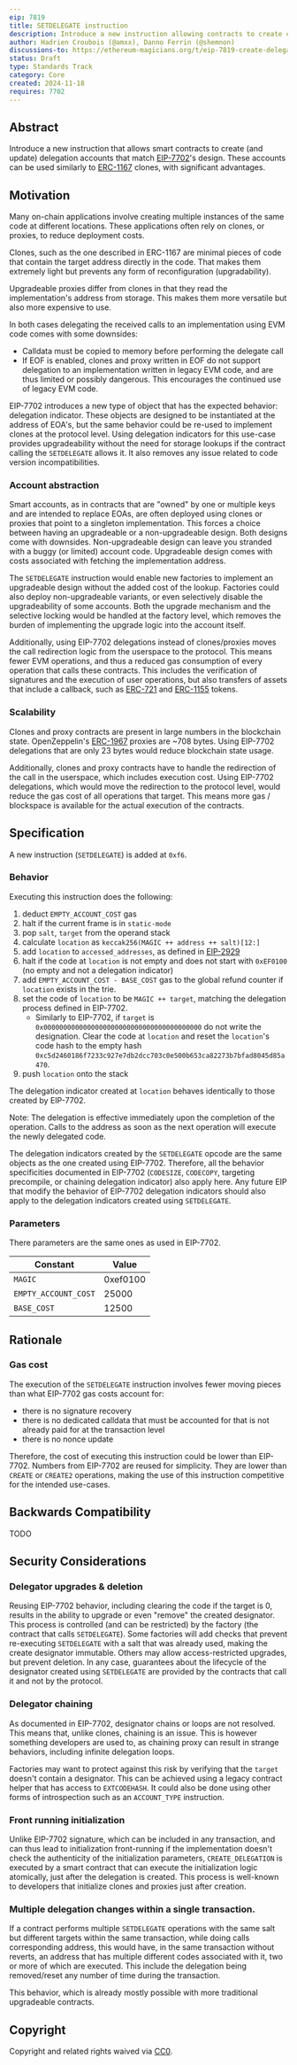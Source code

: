 ```yaml
---
eip: 7819
title: SETDELEGATE instruction
description: Introduce a new instruction allowing contracts to create clones using EIP-7702 delegation designations
author: Hadrien Croubois (@amxx), Danno Ferrin (@shemnon)
discussions-to: https://ethereum-magicians.org/t/eip-7819-create-delegate/21763
status: Draft
type: Standards Track
category: Core
created: 2024-11-18
requires: 7702
---
```


## Abstract

Introduce a new instruction that allows smart contracts to create (and update) delegation accounts that match [EIP-7702](./eip-7702.md)'s design. These accounts can be used similarly to [ERC-1167](./eip-1167.md) clones, with significant advantages.

## Motivation

Many on-chain applications involve creating multiple instances of the same code at different locations. These applications often rely on clones, or proxies, to reduce deployment costs.

Clones, such as the one described in ERC-1167 are minimal pieces of code that contain the target address directly in the code. That makes them extremely light but prevents any form of reconfiguration (upgradability).

Upgradeable proxies differ from clones in that they read the implementation's address from storage. This makes them more versatile but also more expensive to use.

In both cases delegating the received calls to an implementation using EVM code comes with some downsides:

- Calldata must be copied to memory before performing the delegate call
- If EOF is enabled, clones and proxy written in EOF do not support delegation to an implementation written in legacy EVM code, and are thus limited or possibly dangerous. This encourages the continued use of legacy EVM code.

EIP-7702 introduces a new type of object that has the expected behavior: delegation indicator. These objects are designed to be instantiated at the address of EOA's, but the same behavior could be re-used to implement clones at the protocol level. Using delegation indicators for this use-case provides upgradeability without the need for storage lookups if the contract calling the `SETDELEGATE` allows it. It also removes any issue related to code version incompatibilities.

### Account abstraction

Smart accounts, as in contracts that are "owned" by one or multiple keys and are intended to replace EOAs, are often deployed using clones or proxies that point to a singleton implementation. This forces a choice between having an upgradeable or a non-upgradeable design. Both designs come with downsides. Non-upgradeable design can leave you stranded with a buggy (or limited) account code. Upgradeable design comes with costs associated with fetching the implementation address.

The `SETDELEGATE` instruction would enable new factories to implement an upgradeable design without the added cost of the lookup. Factories could also deploy non-upgradeable variants, or even selectively disable the upgradeability of some accounts. Both the upgrade mechanism and the selective locking would be handled at the factory level, which removes the burden of implementing the upgrade logic into the account itself.

Additionally, using EIP-7702 delegations instead of clones/proxies moves the call redirection logic from the userspace to the protocol. This means fewer EVM operations, and thus a reduced gas consumption of every operation that calls these contracts. This includes the verification of signatures and the execution of user operations, but also transfers of assets that include a callback, such as [ERC-721](./eip-721.md) and [ERC-1155](./eip-1155.md) tokens.

### Scalability

Clones and proxy contracts are present in large numbers in the blockchain state. OpenZeppelin's [ERC-1967](./eip-1967.md) proxies are ~708 bytes. Using EIP-7702 delegations that are only 23 bytes would reduce blockchain state usage.

Additionally, clones and proxy contracts have to handle the redirection of the call in the userspace, which includes execution cost. Using EIP-7702 delegations, which would move the redirection to the protocol level, would reduce the gas cost of all operations that target. This means more gas / blockspace is available for the actual execution of the contracts.

## Specification

A new instruction (`SETDELEGATE`) is added at `0xf6`.

### Behavior

Executing this instruction does the following:

1. deduct `EMPTY_ACCOUNT_COST` gas
2. halt if the current frame is in `static-mode`
3. pop `salt`, `target` from the operand stack
4. calculate `location` as `keccak256(MAGIC ++ address ++ salt)[12:]`
5. add `location` to `accessed_addresses`, as defined in [EIP-2929](./eip-2929.md)
6. halt if the code at `location` is not empty and does not start with `0xEF0100` (no empty and not a delegation indicator)
7. add `EMPTY_ACCOUNT_COST - BASE_COST` gas to the global refund counter if `location` exists in the trie.
8. set the code of `location` to be `MAGIC ++ target`, matching the delegation process defined in EIP-7702.
    - Similarly to EIP-7702, if `target` is `0x0000000000000000000000000000000000000000` do not write the designation. Clear the code at `location` and reset the `location`'s code hash to the empty hash `0xc5d2460186f7233c927e7db2dcc703c0e500b653ca82273b7bfad8045d85a470`.
9. push `location` onto the stack

The delegation indicator created at `location` behaves identically to those created by EIP-7702.

Note: The delegation is effective immediately upon the completion of the operation. Calls to the address as soon as the next operation will execute the newly delegated code.

The delegation indicators created by the `SETDELEGATE` opcode are the same objects as the one created using EIP-7702. Therefore, all the behavior specificities documented in EIP-7702 (`CODESIZE`, `CODECOPY`, targeting precompile, or chaining delegation indicator) also apply here. Any future EIP that modify the behavior of EIP-7702 delegation indicators should also apply to the delegation indicators created using `SETDELEGATE`.

### Parameters

There parameters are the same ones as used in EIP-7702.

| Constant                     | Value            |
| ---------------------------- | ---------------- |
| `MAGIC`                      | 0xef0100         |
| `EMPTY_ACCOUNT_COST`         | 25000            |
| `BASE_COST`                  | 12500            |

## Rationale

### Gas cost

The execution of the `SETDELEGATE` instruction involves fewer moving pieces than what EIP-7702 gas costs account for:

- there is no signature recovery
- there is no dedicated calldata that must be accounted for that is not already paid for at the transaction level
- there is no nonce update

Therefore, the cost of executing this instruction could be lower than EIP-7702. Numbers from EIP-7702 are reused for simplicity. They are lower than `CREATE` or `CREATE2` operations, making the use of this instruction competitive for the intended use-cases.

## Backwards Compatibility

TODO

## Security Considerations

### Delegator upgrades & deletion

Reusing EIP-7702 behavior, including clearing the code if the target is 0, results in the ability to upgrade or even "remove" the created designator. This process is controlled (and can be restricted) by the factory (the contract that calls `SETDELEGATE`). Some factories will add checks that prevent re-executing `SETDELEGATE` with a salt that was already used, making the create designator immutable. Others may allow access-restricted upgrades, but prevent deletion. In any case, guarantees about the lifecycle of the designator created using `SETDELEGATE` are provided by the contracts that call it and not by the protocol.

### Delegator chaining

As documented in EIP-7702, designator chains or loops are not resolved. This means that, unlike clones, chaining is an issue. This is however something developers are used to, as chaining proxy can result in strange behaviors, including infinite delegation loops.

Factories may want to protect against this risk by verifying that the `target` doesn't contain a designator. This can be achieved using a legacy contract helper that has access to `EXTCODEHASH`. It could also be done using other forms of introspection such as an `ACCOUNT_TYPE` instruction.

### Front running initialization

Unlike EIP-7702 signature, which can be included in any transaction, and can thus lead to initialization front-running if the implementation doesn't check the authenticity of the initialization parameters, `CREATE_DELEGATION` is executed by a smart contract that can execute the initialization logic atomically, just after the delegation is created. This process is well-known to developers that initialize clones and proxies just after creation.

### Multiple delegation changes within a single transaction.

If a contract performs multiple `SETDELEGATE` operations with the same salt but different targets within the same transaction, while doing calls corresponding address, this would have, in the same transaction without reverts, an address that has multiple different codes associated with it, two or more of which are executed. This include the delegation being removed/reset any number of time during the transaction.

This behavior, which is already mostly possible with more traditional upgradeable contracts.

## Copyright

Copyright and related rights waived via [CC0](../LICENSE.md).
